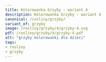 ```yaml
---
title: Kolorowanka Grzyby - wariant 4
description: Kolorowanka Grzyby - wariant 4
canonical: /rosliny/grzyby/
variant_of: grzyby
image: /rosliny/grzyby/4/grzyby-4.svg
pdf: /rosliny/grzyby/4/grzyby-4.pdf
alt: "grzyby kolorowanki dla dzieci"
tags:
- rosliny
- grzyby
---
```

